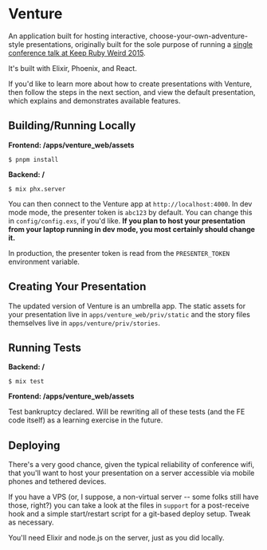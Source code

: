 # Venture

An application built for hosting interactive, choose-your-own-adventure-style
presentations, originally built for the sole purpose of running a
[single conference talk at Keep Ruby Weird 2015](http://confreaks.tv/videos/keeprubyweird2015-choices).

It's built with Elixir, Phoenix, and React.

If you'd like to learn more about how to create presentations with Venture, then
follow the steps in the next section, and view the default presentation, which
explains and demonstrates available features.

## Building/Running Locally

**Frontend: /apps/venture_web/assets**

    $ pnpm install

**Backend: /**

    $ mix phx.server

You can then connect to the Venture app at `http://localhost:4000`. In dev mode
mode, the presenter token is `abc123` by default. You can change this in
`config/config.exs`, if you'd like. **If you plan to host your presentation
from your laptop running in dev mode, you most certainly should change it.**

In production, the presenter token is read from the `PRESENTER_TOKEN`
environment variable.

## Creating Your Presentation

The updated version of Venture is an umbrella app. The static assets for your
presentation live in
`apps/venture_web/priv/static` and the story files themselves live in
`apps/venture/priv/stories`.

## Running Tests

**Backend: /**

    $ mix test

**Frontend: /apps/venture_web/assets**

Test bankruptcy declared. Will be rewriting all of these tests (and the FE code
itself) as a learning exercise in the future.

## Deploying

There's a very good chance, given the typical reliability of conference wifi,
that you'll want to host your presentation on a server accessible via mobile
phones and tethered devices.

If you have a VPS (or, I suppose, a non-virtual server -- some folks still have
those, right?) you can take a look at the files in `support` for a post-receive
hook and a simple start/restart script for a git-based deploy setup. Tweak as
necessary.

You'll need Elixir and node.js on the server, just as you did locally.
